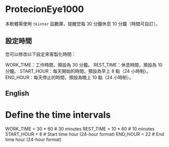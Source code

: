 # ProtecionEye1000

本軟體需使用 `tkinter` 函數庫，提醒您每 30 分鐘休息 10 分鐘（時間可自訂）。

## 設定時間

您可以修改以下設定來客製化時間：

WORK_TIME：工作時間，預設為 30 分鐘。
REST_TIME：休息時間，預設為 10 分鐘。
START_HOUR：每天開始的時間，預設為早上 8 點（24 小時制）。
END_HOUR：每天停止的時間，預設為晚上 10 點（24 小時制）。

## English

# Define the time intervals
WORK_TIME = 30 * 60  # 30 minutes
REST_TIME = 10 * 60  # 10 minutes
START_HOUR = 8      # Start time hour (24-hour format)
END_HOUR = 22       # End time hour (24-hour format)
